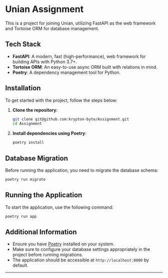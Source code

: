 
# Unian Assignment

This is a project for joining Unian, utilizing FastAPI as the web framework and Tortoise ORM for database management.

## Tech Stack

- **FastAPI**: A modern, fast (high-performance), web framework for building APIs with Python 3.7+.
- **Tortoise ORM**: An easy-to-use async ORM built with relations in mind.
- **Poetry**: A dependency management tool for Python.

## Installation

To get started with the project, follow the steps below:

1. **Clone the repository**:
   ```bash
   git clone git@github.com:krypton-byte/Assignment.git
   cd Assignment
   ```

2. **Install dependencies using Poetry**:
   ```bash
   poetry install
   ```

## Database Migration

Before running the application, you need to migrate the database schema:

```bash
poetry run migrate
```

## Running the Application

To start the application, use the following command:

```bash
poetry run app
```

## Additional Information

- Ensure you have [Poetry](https://python-poetry.org/docs/#installation) installed on your system.
- Make sure to configure your database settings appropriately in the project before running migrations.
- The application should be accessible at `http://localhost:8000` by default.

---
